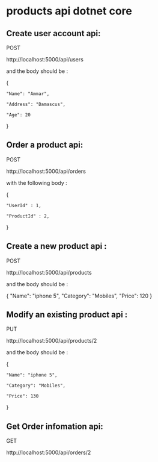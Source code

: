 # products api dotnet core

## Create user account api:

POST

http://localhost:5000/api/users

and the body should be : 

{

    "Name": "Ammar",

    "Address": "Damascus",

    "Age": 20

}

## Order a product api:

POST

http://localhost:5000/api/orders

with the following body : 

{

    "UserId" : 1,

    "ProductId" : 2,

}

## Create a new product api :

POST

http://localhost:5000/api/products

and the body should be : 

{
    "Name": "iphone 5",
    "Category": "Mobiles",
    "Price": 120
}

## Modify an existing product api :

PUT

http://localhost:5000/api/products/2

and the body should be : 

{

    "Name": "iphone 5",

    "Category": "Mobiles",

    "Price": 130

}

## Get Order infomation api:

GET

http://localhost:5000/api/orders/2